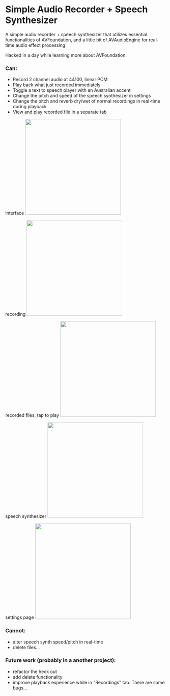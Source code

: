# Simple Audio Recorder + Speech Synthesizer

A simple audio recorder + speech synthesizer that utilizes essential functionalities of AVFoundation, and a little bit of AVAudioEngine for real-time audio effect processing.

Hacked in a day while learning more about AVFoundation. 

### Can: 

- Record 2 channel audio at 44100, linear PCM 
- Play back what just recorded immediately
- Toggle a text to speech player with an Australian accent
- Change the pitch and speed of the speech synthesizer in settings
- Change the pitch and reverb dry/wet of normal recordings in real-time during playback
- View and play recorded file in a separate tab

interface
<img src="images/1.png" width="300"/>

recording
<img src="images/3.png" width="300"/>

recorded files, tap to play
<img src="images/5.png" width="300"/>

speech synthesizer
<img src="images/4.png" width="300"/>

settings page
<img src="images/6.png" width="300"/>

### Cannot:

- alter speech synth speed/pitch in real-time
- delete files...


### Future work (probably in a another project): 

- refactor the heck out
- add delete functionality
- improve playback experience while in "Recordings" tab. There are some bugs...
